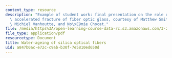 ```yaml
---
content_type: resource
description: "Example of student work: final presentation on the role of water in\
  \ accelerated fracture of fiber optic glass, courtesy of Matthew Smith, Sophie Poizeau,\
  \ Michiel Vanhoutte, and No\xE9mie Chocat."
file: /media/https%3A/open-learning-course-data-rc.s3.amazonaws.com/3-22-mechanical-behavior-of-materials-spring-2008/a847b0ace72cc9abb30f7e5810ed650d_fiber_optic_pres.pdf
file_type: application/pdf
resourcetype: Document
title: Water-ageing of silica optical fibers
uid: a847b0ac-e72c-c9ab-b30f-7e5810ed650d
---
```

